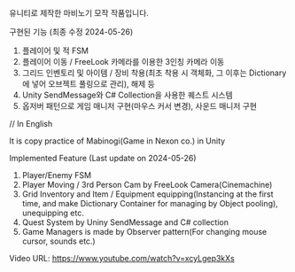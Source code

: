 유니티로 제작한 마비노기 모작 작품입니다.

구현된 기능 (최종 수정 2024-05-26)

1. 플레이어 및 적 FSM
2. 플레이어 이동 / FreeLook 카메라를 이용한 3인칭 카메라 이동
3. 그리드 인벤토리 및 아이템 / 장비 착용(최초 착용 시 객체화, 그 이후는 Dictionary에 넣어 오브젝트 풀링으로 관리), 해제 등
4. Unity SendMessage와 C# Collection을 사용한 퀘스트 시스템
5. 옵저버 패턴으로 게임 매니저 구현(마우스 커서 변경), 사운드 매니저 구현

// In English

It is copy practice of Mabinogi(Game in Nexon co.) in Unity

Implemented Feature (Last update on 2024-05-26)

1. Player/Enemy FSM
2. Player Moving / 3rd Person Cam by FreeLook Camera(Cinemachine)
3. Grid Inventory and Item / Equipment equipping(Instancing at the first time, and make Dictionary Container for managing by Object pooling), unequipping etc.
4. Quest System by Uniny SendMessage and C# collection
5. Game Managers is made by Observer pattern(For changing mouse cursor, sounds etc.)

Video URL: https://www.youtube.com/watch?v=xcyLgep3kXs
